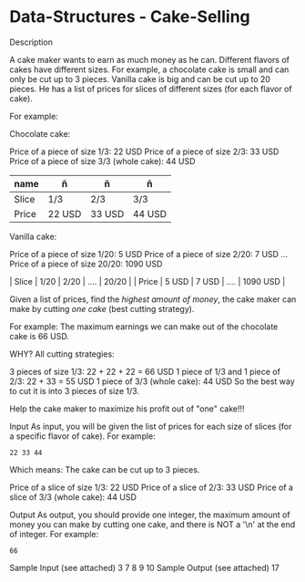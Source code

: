 # Data-Structures - Cake-Selling

Description
                                                                 
                                                               
A cake maker wants to earn as much money as he can. Different flavors of cakes have different sizes. 
For example, a chocolate cake is small and can only be cut up to 3 pieces. Vanilla cake is big and can be cut up to 20 pieces. 
He has a list of prices for slices of different sizes (for each flavor of cake).

For example:

   Chocolate cake:

Price of a piece of size 1/3: 22 USD
Price of a piece of size 2/3: 33 USD
Price of a piece of size 3/3 (whole cake): 44 USD

| name  |     ñ    |    ñ     |   ñ    |
|-------|----------|----------|--------|
| Slice |    1/3	 |   2/3	  |  3/3   |
| Price | 	22 USD |	33 USD	| 44 USD |
     

   Vanilla cake:

Price of a piece of size 1/20: 5 USD
Price of a piece of size 2/20: 7 USD
...
Price of a piece of size 20/20: 1090 USD

| Slice	 |  1/20	 |  2/20	| ....	| 20/20    |
| Price  |  5 USD	 |  7 USD	| ....	| 1090 USD |
 

Given a list of prices, find the _highest amount of money_, the cake maker can make by cutting _one cake_ (best cutting strategy). 


For example:
The maximum earnings we can make out of the chocolate cake is 66 USD.

WHY?
All cutting strategies:

3 pieces of size 1/3: 22 + 22 + 22 = 66 USD
1 piece of 1/3 and 1 piece of 2/3: 22 + 33 = 55 USD
1 piece of 3/3 (whole cake): 44 USD
So the best way to cut it is into 3 pieces of size 1/3.

 
Help the cake maker to maximize his profit out of "one" cake!!!

 
Input
As input, you will be given the list of prices for each size of slices (for a specific flavor of cake).
For example:

    22 33 44

Which means: The cake can be cut up to 3 pieces.

Price of a slice of size 1/3: 22 USD
Price of a slice of 2/3: 33 USD
Price of a slice of 3/3 (whole cake): 44 USD 


Output
As output, you should provide one integer, the maximum amount of money you can make by cutting one cake, and there is NOT a
'\n' at the end of integer.
For example:

    66

Sample Input (see attached)
3 7 8 9 10
Sample Output (see attached)
17
 
